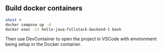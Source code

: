 
## Build docker containers

```bash
xhost +
docker compose up -d
docker exec -it hello-java-fullstack-backend-1 bash
```

Then use DevContainer to open the project in VSCode with environment being setup in the Docker container.